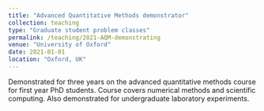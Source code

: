 ```yaml
---
title: "Advanced Quantitative Methods demonstrator"
collection: teaching
type: "Graduate student problem classes"
permalink: /teaching/2021-AQM-demonstrating
venue: "University of Oxford"
date: 2021-01-01
location: "Oxford, UK"
---
```


Demonstrated for three years on the advanced quantitative methods course for first year PhD students. Course covers numerical methods and scientific computing. Also demonstrated for undergraduate laboratory experiments.

